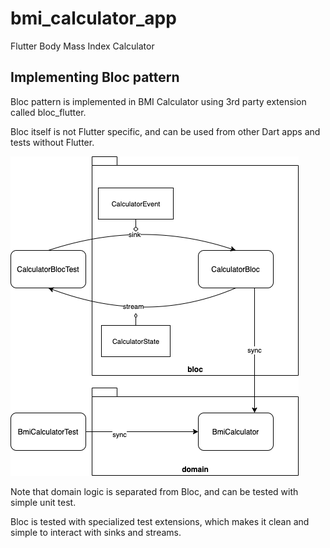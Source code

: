 # bmi_calculator_app

Flutter Body Mass Index Calculator

## Implementing Bloc pattern

Bloc pattern is implemented in BMI Calculator using 3rd party extension called bloc_flutter.

Bloc itself is not Flutter specific, and can be used from other Dart apps and tests without Flutter.

![Bloc implementation and tests](../diagrams/bmi-calculator-bloc-test.png)

Note that domain logic is separated from Bloc, and can be tested with simple unit test.

Bloc is tested with specialized test extensions, which makes it clean and simple to interact with sinks and streams.